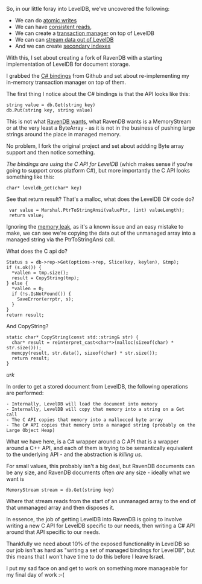 So, in our little foray into LevelDB, we've uncovered the following:

- We can do [atomic writes](/entries/basic-operations-with-leveldb.htm)
- We can have [consistent reads](/entries/transactional-guarantees-on-top-of-leveldb.html), 
- We can create a [transaction manager](/entries/writing-a-transaction-manager-on-top-of-leveldb.html) on top of LevelDB 
- We can can [stream data out of LevelDB](/entries/streaming-large-values-from-leveldb.html)
- And we can create [secondary indexes](/entries/secondary-indexes-on-top-of-leveldb.html)

With this, I set about creating a fork of RavenDB with a starting implementation of LevelDB for document storage.

I grabbed the [C# bindings](https://github.com/meebey/leveldb-sharp) from Github and set about re-implementing my in-memory transaction manager on top of them.

The first thing I notice about the C# bindings is that the API looks like this:

    string value = db.Get(string key)
    db.Put(string key, string value)

This is not what [RavenDB wants](/entries/streaming-large-values-from-leveldb.html), what RavenDB wants is a MemoryStream or at the very least a ByteArray - as it is not in the business of pushing large strings around the place in managed memory.

No problem, I fork the original project and set about addding Byte array support and then notice something.

*The bindings are using the C API for LevelDB* (which makes sense if you're going to support cross platform C#), but more importantly the C API looks something like this:

    char* leveldb_get(char* key)

See that return result? That's a malloc, what does the LevelDB C# code do?

     var value = Marshal.PtrToStringAnsi(valuePtr, (int) valueLength);
     return value;

Ignoring the [memory leak](https://github.com/meebey/leveldb-sharp/issues/2), as it's a known issue and an easy mistake to make, we can see we're copying the data out of the unmanaged array into a managed string via the PtrToStringAnsi call.

What does the C api do?
    
    Status s = db->rep->Get(options->rep, Slice(key, keylen), &tmp);
    if (s.ok()) {
      *vallen = tmp.size();
      result = CopyString(tmp);
    } else {
      *vallen = 0;
      if (!s.IsNotFound()) {
        SaveError(errptr, s);
      }
    }
    return result;
    
And CopyString?

  
    static char* CopyString(const std::string& str) {
      char* result = reinterpret_cast<char*>(malloc(sizeof(char) * str.size()));
      memcpy(result, str.data(), sizeof(char) * str.size());
      return result;
    }

*urk*


In order to get a stored document from LevelDB, the following operations are performed:

    - Internally, LevelDB will load the document into memory
    - Internally, LevelDB will copy that memory into a string on a Get call
    - The C API copies that memory into a mallocced byte array
    - The C# API copies that memory into a managed string (probably on the Large Object Heap)


What we have here, is a C# wrapper around a C API that is a wrapper around a C++ API, and each of them is trying to be semantically equivalent to the underlying API - and the abstraction is *killing us*.

For small values, this probably isn't a big deal, but RavenDB documents can be any size, and RavenDB documents often *are* any size - ideally what we want is


    MemoryStream stream = db.Get(string key)
    

Where that stream reads from the start of an unmanaged array to the end of that unmanaged array and then disposes it.

In essence, the job of getting LevelDB into RavenDB is going to involve writing a new C API for LevelDB specific to our needs, then writing a C# API around that API specific to our needs.

Thankfully we need about 10% of the exposed functionality in LevelDB so our job isn't as hard as "writing a set of managed bindings for LevelDB", but this means that I won't have time to do this before I leave Israel.

I put my sad face on and get to work on something more manageable for my final day of work :-(

